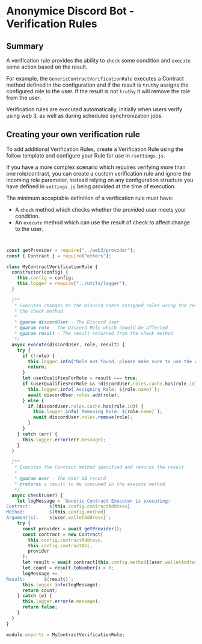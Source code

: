 # Anonymice Discord Bot - Verification Rules

## Summary

A verification rule provides the ability to `check` some condition and 
`execute` some action based on the result.

For example, the `GenericContractVerificationRule` executes a Contract method 
defined in the configuration and if the result is `truthy` assigns the 
configured role to the user. If the result is not `truthy` it will remove the 
role from the user.

Verification rules are executed automatically, initially when users verify 
using web 3, as well as during scheduled synchronization jobs.

## Creating your own verification rule

To add additional Verification Rules, create a Verification Rule 
using the follow template and configure your Rule for use in 
`/settings.js`. 

If you have a more complex scenario which requires verifying more than one
role/contract, you can create a custom verification rule and ignore the 
incoming role parameter, instead relying on any configuration structure
you have defined in `settings.js` being provided at the time of execution.

The minimum acceptable definition of a verification rule must have:
- A `check` method which checks whether the provided user meets your condition.
- An `execute` method which can use the result of check to affect change to the user.

```js


const getProvider = require("../web3/provider");
const { Contract } = require("ethers");

class MyContractVerificationRule {
  constructor(config) {
    this.config = config;
    this.logger = require("../utils/logger");
  }

  /**
   * Executes changes to the Discord Users assigned roles using the result from
   * the check method
   * 
   * @param discordUser - The Discord User
   * @param role - The Discord Role which should be affected
   * @param result - The result returned from the check method
   */
  async execute(discordUser, role, result) {
    try {
      if (!role) {
        this.logger.info("Role not found, please make sure to use the correct role id.")
        return;
      }
      let userQualifiesForRole = result === true;
      if (userQualifiesForRole && !discordUser.roles.cache.has(role.id)) {
        this.logger.info(`Assigning Role: ${role.name}`);
        await discordUser.roles.add(role);
      } else {
        if (discordUser.roles.cache.has(role.id)) {
          this.logger.info(`Removing Role: ${role.name}`);
          await discordUser.roles.remove(role);
        }
      }
    } catch (err) {
      this.logger.error(err.message);
    }
  }

  /**
   * Executes the Contract method specified and returns the result
   * 
   * @param user - The User DB record
   * @returns a result to be consumed in the execute method
   */
  async check(user) {
    let logMessage = `Generic Contract Executor is executing:
Contract:       ${this.config.contractAddress}
Method:         ${this.config.method}
Argument(s):    ${user.walletAddress}`;
    try {
      const provider = await getProvider();
      const contract = new Contract(
        this.config.contractAddress,
        this.config.contractAbi,
        provider
      );
      let result = await contract[this.config.method](user.walletAddress);
      let count = result.toNumber() > 0;
      logMessage += `
Result:       ${result}`;
      this.logger.info(logMessage);
      return count;
    } catch (e) {
      this.logger.error(e.message);
      return false;
    }
  }
}

module.exports = MyContractVerificationRule;

```